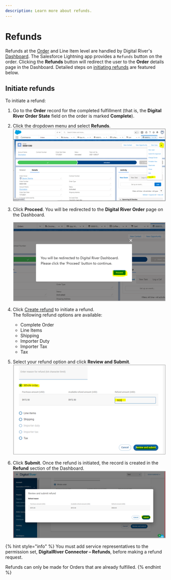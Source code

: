 ```yaml
---
description: Learn more about refunds.
---
```


# Refunds

Refunds at the [Order](../integrate-the-salesforce-lightning-app/step-5-add-custom-fields-to-the-page-layouts.md) and Line Item level are handled by Digital River's [Dashboard](https://dashboard.digitalriver.com/login). The Salesforce Lightning app provides a `Refunds` button on the order. Clicking the **Refunds** button will redirect the user to the **Order** details page in the Dashboard. Detailed steps on [initiating refunds](refunds.md#initiate-refunds) are featured below.

## Initiate refunds

To initiate a refund:

1. Go to the **Order** record for the completed fulfillment (that is, the **Digital River Order State** field on the order is marked **Complete**).
2. Click the dropdown menu and select **Refunds**.\
   ![](<../.gitbook/assets/Refunds 2.png>)
3.  Click **Proceed**. You will be redirected to the **Digital River Order** page on the Dashboard.

    <img src="../.gitbook/assets/Refunds 3.png" alt="" data-size="original">
4. Click [Create refund](https://docs.digitalriver.com/digital-river-api/administration/dashboard/order-management/orders/creating-a-refund) to initiate a refund.\
   The following refund options are available:
   * Complete Order
   * Line Items
   * Shipping
   * Importer Duty
   * Importer Tax
   * Tax
5. Select your refund option and click **Review and Submit**.\
   ![](<../.gitbook/assets/Refunds 5.png>)
6. Click **Submit**. Once the refund is initiated, the record is created in the **Refund** section of the Dashboard.\
   ![](<../.gitbook/assets/Refunds 6.png>)

{% hint style="info" %}
You must add service representatives to the permission set, **DigitalRiver Connector – Refunds**, before making a refund request.

Refunds can only be made for Orders that are already fulfilled.
{% endhint %}
